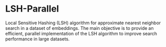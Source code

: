 # LSH-Parallel
Local Sensitive Hashing (LSH) algorithm for approximate nearest neighbor search in a dataset of embeddings. The main objective is to provide an efficient, parallel implementation of the LSH algorithm to improve search performance in large datasets.

